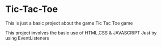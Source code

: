 # Tic-Tac-Toe
This is just a basic project about the game Tic Tac Toe game 

This project involves the basic use of HTML,CSS & JAVASCRIPT
Just by using EventListeners
